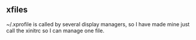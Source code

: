 ## xfiles

~/.xprofile is called by several display managers, so I have made mine just call the xinitrc so I can manage one file.
